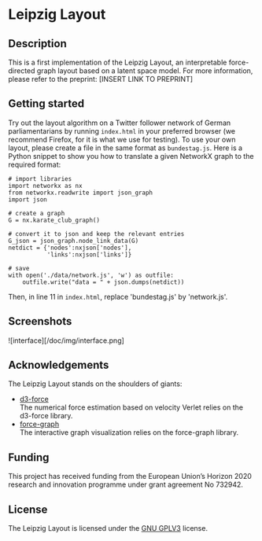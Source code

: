 # Leipzig Layout

## Description
This is a first implementation of the Leipzig Layout, an interpretable force-directed graph layout based on a latent space model. For more information, please refer to the preprint: [INSERT LINK TO PREPRINT]

## Getting started
Try out the layout algorithm on a Twitter follower network of German parliamentarians by running `index.html` in your preferred browser (we recommend Firefox, for it is what we use for testing). To use your own layout, please create a file in the same format as `bundestag.js`. Here is a Python snippet to show you how to translate a given NetworkX graph to the required format:

```
# import libraries
import networkx as nx
from networkx.readwrite import json_graph
import json

# create a graph
G = nx.karate_club_graph()

# convert it to json and keep the relevant entries
G_json = json_graph.node_link_data(G)
netdict = {'nodes':nxjson['nodes'],
           'links':nxjson['links']}

# save
with open('./data/network.js', 'w') as outfile:
    outfile.write("data = " + json.dumps(netdict))
```

Then, in line 11 in `index.html`, replace 'bundestag.js' by 'network.js'.

## Screenshots
![interface][/doc/img/interface.png]

## Acknowledgements
The Leipzig Layout stands on the shoulders of giants:
- [d3-force](https://github.com/d3/d3-force)  
  The numerical force estimation based on velocity Verlet relies on the d3-force library.
- [force-graph](https://github.com/vasturiano/force-graph)  
  The interactive graph visualization relies on the force-graph library.

## Funding
This project has received funding from the European Union’s Horizon 2020 research and innovation programme under grant agreement No 732942.

## License
The Leipzig Layout is licensed under the [GNU GPLV3](https://www.gnu.org/licenses/gpl-3.0.en.html) license.
